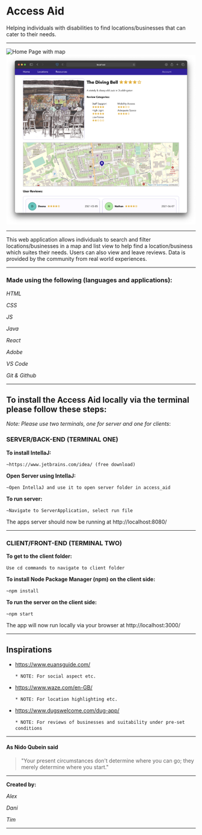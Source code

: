 # Access Aid

Helping individuals with disabilities to find locations/businesses that can cater to their needs.

-----------------------------------------------------------------------------

![Home Page with map](https://github.com/alexkinsey/Access_Aid/blob/main/images/Home.png "Home Page with map")
![Location Page](https://github.com/alexkinsey/Access_Aid/blob/main/images/Location.png "Location Page")

-----------------------------------------------------------------------------

This web application allows individuals to search and filter locations/businesses in a map and list view to help find a location/business which suites their needs. Users can also view and leave reviews. Data is provided by the community from real world experiences. 

-----------------------------------------------------------------------------

### Made using the following (languages and applications):

  *HTML*

  *CSS*

  *JS*
  
  *Java*

  *React*

  *Adobe*
  
  *VS Code*

  *Git & Github*

-----------------------------------------------------------------------------

## To install the Access Aid locally via the terminal please follow these steps:

*Note: Please use two terminals, one for server and one for clients*:

### SERVER/BACK-END (TERMINAL ONE)

**To install IntellaJ:**

    ~https://www.jetbrains.com/idea/ (free download)
    
**Open Server using IntellaJ:**

    ~Open IntellaJ and use it to open server folder in access_aid

**To run server:**

    ~Navigate to ServerApplication, select run file

The apps server should now be running at http://localhost:8080/

-----------------------------------------------------------------------------

### CLIENT/FRONT-END (TERMINAL TWO)

**To get to the client folder:**

    Use cd commands to navigate to client folder

**To install Node Package Manager (npm) on the client side:**

    ~npm install

**To run the server on the client side:**

    ~npm start

The app will now run locally via your browser at http://localhost:3000/

----------------------------------------------------------------------------- 

## Inspirations

* https://www.euansguide.com/

      * NOTE: For social aspect etc.

* https://www.waze.com/en-GB/
     
      * NOTE: For location highlighting etc.

* https://www.dugswelcome.com/dug-app/

      * NOTE: For reviews of businesses and suitability under pre-set conditions

----------------------------------------------------------------------------- 

#### As Nido Qubein said 

> "Your present circumstances don't determine where you can go; they merely determine where you start." 

-----------------------------------------------------------------------------

**Created by:**

*Alex*

*Dani*

*Tim*

----------------------------------------------------------------------------- 
